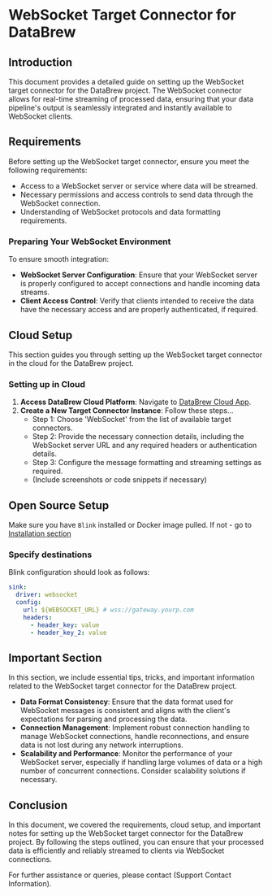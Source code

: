 
# WebSocket Target Connector for DataBrew

## Introduction

This document provides a detailed guide on setting up the WebSocket target connector for the DataBrew project. The WebSocket connector allows for real-time streaming of processed data, ensuring that your data pipeline's output is seamlessly integrated and instantly available to WebSocket clients.

## Requirements

Before setting up the WebSocket target connector, ensure you meet the following requirements:

- Access to a WebSocket server or service where data will be streamed.
- Necessary permissions and access controls to send data through the WebSocket connection.
- Understanding of WebSocket protocols and data formatting requirements.

### Preparing Your WebSocket Environment

To ensure smooth integration:

- **WebSocket Server Configuration**: Ensure that your WebSocket server is properly configured to accept connections and handle incoming data streams.
- **Client Access Control**: Verify that clients intended to receive the data have the necessary access and are properly authenticated, if required.

## Cloud Setup

This section guides you through setting up the WebSocket target connector in the cloud for the DataBrew project.

### Setting up in Cloud

1. **Access DataBrew Cloud Platform**: Navigate to [DataBrew Cloud App](https://app.databrew.tech).
2. **Create a New Target Connector Instance**: Follow these steps...
    - Step 1: Choose 'WebSocket' from the list of available target connectors.
    - Step 2: Provide the necessary connection details, including the WebSocket server URL and any required headers or authentication details.
    - Step 3: Configure the message formatting and streaming settings as required.
    - (Include screenshots or code snippets if necessary)

## Open Source Setup

Make sure you have `Blink` installed or Docker image pulled.
If not - go to [Installation section](Installation.md)

### Specify destinations
Blink configuration should look as follows:

```yaml
sink:
  driver: websocket
  config:
    url: ${WEBSOCKET_URL} # wss://gateway.yourp.com
    headers: 
      - header_key: value
      - header_key_2: value
```

## Important Section

In this section, we include essential tips, tricks, and important information related to the WebSocket target connector for the DataBrew project.

- **Data Format Consistency**: Ensure that the data format used for WebSocket messages is consistent and aligns with the client's expectations for parsing and processing the data.
- **Connection Management**: Implement robust connection handling to manage WebSocket connections, handle reconnections, and ensure data is not lost during any network interruptions.
- **Scalability and Performance**: Monitor the performance of your WebSocket server, especially if handling large volumes of data or a high number of concurrent connections. Consider scalability solutions if necessary.

## Conclusion

In this document, we covered the requirements, cloud setup, and important notes for setting up the WebSocket target connector for the DataBrew project. By following the steps outlined, you can ensure that your processed data is efficiently and reliably streamed to clients via WebSocket connections.

For further assistance or queries, please contact (Support Contact Information).
